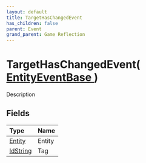 ```yaml
---
layout: default
title: TargetHasChangedEvent
has_children: false
parent: Event
grand_parent: Game Reflection
---
```

# TargetHasChangedEvent( [ EntityEventBase ](/riftbreaker-wiki/docs/game-reflection/events/entity_event_base/) )
Description 

## Fields

| Type | Name |
|:----------|:--------------|
| [Entity](/riftbreaker-wiki/docs/game-reflection/classes/entity/) | Entity |
| [IdString](/riftbreaker-wiki/docs/game-reflection/components/id_string/) | Tag |

